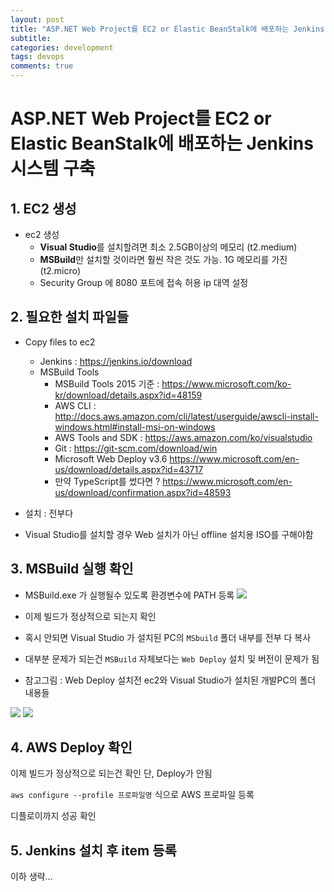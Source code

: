 ```yaml
---
layout: post
title: "ASP.NET Web Project를 EC2 or Elastic BeanStalk에 배포하는 Jenkins 시스템 구축"
subtitle:  
categories: development
tags: devops
comments: true
---
```


# ASP.NET Web Project를 EC2 or Elastic BeanStalk에 배포하는 Jenkins 시스템 구축

## 1. EC2 생성
- ec2 생성
  - **Visual Studio**를 설치할려면 최소 2.5GB이상의 메모리 (t2.medium)
  - **MSBuild**만 설치할 것이라면 훨씬 작은 것도 가능. 1G 메모리를 가진 (t2.micro)
  - Security Group 에 8080 포트에 접속 허용 ip 대역 설정

## 2. 필요한 설치 파일들

- Copy files to ec2
  - Jenkins : <https://jenkins.io/download>
  - MSBuild Tools
    - MSBuild Tools 2015 기준 : <https://www.microsoft.com/ko-kr/download/details.aspx?id=48159>
    - AWS CLI : <http://docs.aws.amazon.com/cli/latest/userguide/awscli-install-windows.html#install-msi-on-windows>
    - AWS Tools and SDK : <https://aws.amazon.com/ko/visualstudio>
    - Git : <https://git-scm.com/download/win>
    - Microsoft Web Deploy v3.6 <https://www.microsoft.com/en-us/download/details.aspx?id=43717>
    - 만약 TypeScript를 썼다면 ? <https://www.microsoft.com/en-us/download/confirmation.aspx?id=48593>
- 설치 : 전부다

- Visual Studio를 설치할 경우 Web 설치가 아닌 offline 설치용 ISO를 구해야함

## 3. MSBuild 실행 확인

- MSBuild.exe 가 실행될수 있도록 환경변수에 PATH 등록
![](/images/msbuild.03.png)

- 이제 빌드가 정상적으로 되는지 확인

- 혹시 안되면 Visual Studio 가 설치된 PC의 `MSbuild` 폴더 내부를 전부 다 복사
- 대부분 문제가 되는건 `MSBuild` 자체보다는 `Web Deploy` 설치 및 버전이 문제가 됨

- 참고그림 : Web Deploy 설치전 ec2와 Visual Studio가 설치된 개발PC의 폴더 내용들

![](/images/msbuild.01.png)
![](/images/msbuild.02.png)

## 4. AWS Deploy 확인

이제 빌드가 정상적으로 되는건 확인 단, Deploy가 안됨

`aws configure --profile 프로파일명` 식으로 AWS 프로파일 등록

디플로이까지 성공 확인

## 5. Jenkins 설치 후 item 등록

이하 생략...
